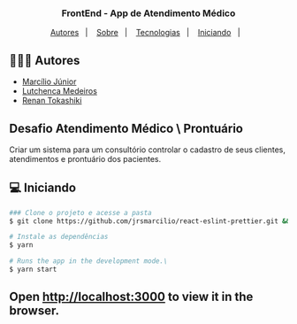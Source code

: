 <h3 align="center">
  FrontEnd - App de Atendimento Médico
</h3>

<p align="center">
  <a href="#autores">Autores</a>&nbsp;&nbsp;&nbsp;|&nbsp;&nbsp;&nbsp;
  <a href="#sobre">Sobre</a>&nbsp;&nbsp;&nbsp;|&nbsp;&nbsp;&nbsp;
  <a href="#tecnologias">Tecnologias</a>&nbsp;&nbsp;&nbsp;|&nbsp;&nbsp;&nbsp;
  <a href="#iniciando">Iniciando</a>&nbsp;&nbsp;&nbsp;|&nbsp;&nbsp;&nbsp;
</p>

## 👨🏻‍💻 Autores
- [Marcílio Júnior](https://github.com/jrsmarcilio) 
- [Lutchenca Medeiros](https://github.com/lutchenca) 
- [Renan Tokashiki](https://github.com/renantoka) 

## Desafio Atendimento Médico \ Prontuário
Criar um sistema para um consultório controlar o cadastro de seus clientes, atendimentos e prontuário dos pacientes.

## 💻 Iniciando

```bash
### Clone o projeto e acesse a pasta
$ git clone https://github.com/jrsmarcilio/react-eslint-prettier.git && cd react-eslint-prettier

# Instale as dependências
$ yarn

# Runs the app in the development mode.\
$ yarn start
```
## Open [http://localhost:3000](http://localhost:3000) to view it in the browser.